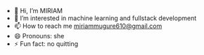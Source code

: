 - 👋 Hi, I’m MIRIAM
- 👀 I’m interested in machine learning and fullstack development
- 📫 How to reach me miriammugure610@gmail.com
- 😄 Pronouns: she
- ⚡ Fun fact: no quitting

<!---
Mirieboo/Mirieboo is a ✨ special ✨ repository because its `README.md` (this file) appears on your GitHub profile.
You can click the Preview link to take a look at your changes.
--->
